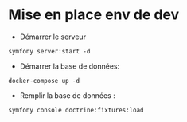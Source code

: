 # Mise en place env de dev

- Démarrer le serveur
```
symfony server:start -d
```

- Démarrer la base de données:
```
docker-compose up -d
```

- Remplir la base de données :
```
symfony console doctrine:fixtures:load
```

